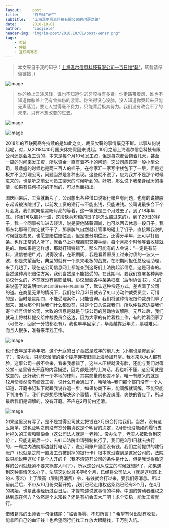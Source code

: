 ```yaml
---
layout:     post
title:      "百日维“薪”"
subtitle:   "上海温尔信息科技有限公司的讨薪之路"
date:       2018-10-01
author:     "caojiele"
header-img: "img/in-post/2018.10/01/post-wener.png"
tags:
    - 欠薪
    - 仲裁
    - 互联网寒冬
---
```


> 本文来自于我的知乎：[上海温尔信息科技有限公司—百日维“薪”](https://zhuanlan.zhihu.com/p/61230092)，转载请保留链接 ;)

![image](http://upload-images.jianshu.io/upload_images/6039661-8fb664624f4769ff.jpg?imageMogr2/auto-orient/strip%7CimageView2/2/w/1240)

> 你的脸上云淡风轻，谁也不知道你的牙咬得有多紧。你走路带着风，谁也不知道你膝盖上仍有曾摔伤的淤青。你笑得没心没肺，没人知道你哭起来只能无声落泪。要让人觉得毫不费力，只能背后极其努力。我们没有改变不了的未来，只有不想改变的过去。

![image](http://upload-images.jianshu.io/upload_images/6039661-ace3321e324483a2.jpg?imageMogr2/auto-orient/strip%7CimageView2/2/w/1240)

![image](http://upload-images.jianshu.io/upload_images/6039661-bbc2c10c4deb5cd0.jpg?imageMogr2/auto-orient/strip%7CimageView2/2/w/1240)

2018年的互联网寒冬持续的是如此之久，裁员欠薪的事情屡见不鲜。此事从何说起呢，对，从2018年10月国庆休完假回来说起。10月之前上海温尔信息科技有限公司还是会发工资的，本来是每个月10号发工资，但是每次都会拖着几天，甚至一周的时间来发工资，所以资金一直有着不小的问题。这公司应该算一般小型公司，最鼎盛的时候也是两三百人的样子，在徐家汇一家写字楼包下了一层，但是老板并不会打理公司，问题当然是各种出现。这些就不说了，应为我并不是那个时候进来的，也是听之前公司员工聊天的时候听到的。好吧，那么说下我亲身经历的事情，如果有任何描述的不当的，可以当面指出。

国庆回来后，工资就断片了，公司想出各种借口说银行账户有问题，也有的说被股东起诉被法院封了，以前发工资的建行卡不能出钱，只能进钱。公司说最多会下个月会发，我们就盼星星盼月亮的等着，这一等就是三个月过去了，到了18年年底。（你们可以脑补一波，这段缺兵短粮的日子是怎么熬过来的），到了29日的样子，我一个同事被叫进去谈话，说是要他降薪调岗，也可以回去休息一段日子。我那东北那哥们肯定就不干了，那暴脾气自然就让管事的碰上了钉子，直接跟我说的时候就是裁员，也愿意赔偿赔偿金，但是要分期偿还，还得分半年，还可以打借条。也许正常的人听了，就会马上办理离职交接手续，每个月那个时候等着收钱就是的。你如果是这样想，那就打错特错了。那么可能有的人会说：“一定是有前科，没信誉吧!" 对，说得没错，在职期间，我是看着原员工过来讨债的一波又一波，都是失望而归，典型的就有一个原来老板的战友，在职期间担任总经理助理，来了几趟了，现在这公司信息网上都能查到这哥们上法院起诉信息，这是可查的。当然这种离职赔偿方案，我们当然是不能接受的。在此期间，要我们签署各种离职协议什么的，不签就没有离职证明。协议里面各种条条框框（后附协议书），总的来说签了就说明`你和这公司没有任何劳动纠纷`了，默认这种偿还方式，差点着了公司的道。在商量无果的情况下，我们在12月31日就去了虹口劳动仲裁委员会，可惜的是，当时是星期四，不能受理案件，只能咨询。我们将这种情况跟仲裁员们聊了起来，因为那个时候我们什么都没签，只是个口头说裁我们，所以仲裁这边要我们寄个挂号信给公司，大致的信息是就是与该公司的劳动协议解除。元旦过后，我们就马上将材料提交给仲裁委员会这边，因为大家的有忙着找工作，有的忙着回家了（可怜呀，回家一分钱都没有）。我也早早回家了，毕竟越靠近年关，票越难买，而且人很多，准备来年找工作。

![image](http://upload-images.jianshu.io/upload_images/6039661-2b87e2ed55e8e038.jpg?imageMogr2/auto-orient/strip%7CimageView2/2/w/1240)

也许去年是本命年吧，这个开庭的日子竟然是过年的前几天（小编也是霉到家了），没办法，只能灰溜溜的坐个硬座连夜赶回上海参加开庭。我本来以为人都有脸，这事公司一般不会来，看来我想错了，这些人压根就没有脸，还能与我们对簿公堂~ 这里省去开庭的内容描述，因为都是说的上海话，我也听不懂，这公司就是故意的，还好我们有一个本地的律师。其实商量的都差不多，唯一有歧义的就是12月份竟然没有绩效工资，说什么开会通过了，哈哈哈~我们那个部门没有一个人知道，开庭书记私下就跟我说各退一步，如果协商下来，能调解就调解，不能只能下判决书了。我们也是想尽快解决这个事情，所以也没纠缠，爽快的答应了，所以最后我们是调解的，没有开庭。答应在2月份内还清。

![image](http://upload-images.jianshu.io/upload_images/6039661-64185c34a7c75383.jpg?imageMogr2/auto-orient/strip%7CimageView2/2/w/1240)

如果这里没有写了，是不是觉得公司就会把钱在2月份会打给我们。当然，没有这么简单，这也证明之前没有签分期协议是个明智的决定，2月份也没能如约履行支付拖欠的工资和赔偿金（这公司法人就是一老赖）。没办法了，老实人被欺负到这份上，只能走最后一步，去虹口法院申请强制执行了，我们是3月1日就去执行的，一周之内法院那边就打电话了，说公司账户里面没有钱，我们之前提供的建行账户（也就是之前一直发工资被封掉的银行卡）根本就没查到是这家公司的，法院说只能说明这张卡是个人开的卡（我不清楚开公司的条件是什么，但是我觉得像这样的公司就赶紧不要来祸害人间了），所以这公司从成立的时候就想好了，如果遇到这种事情怎么办了。法院这边说最多等6个月，已经将公司法人（就是这张图上的人 康宏）上了限高（限制高消费）令，有钱就会打过来，要我们等消息。所以前前后后，不带从10月份欠薪开始，我们已经走维权这条路已经有3个月，在4月的初始，也是此事经历过百日后，才提笔述说这事情的种种。中国的劳动者维权之路到底在何方？依然是个未知数？还是有机会去大厂吧！求个安稳，能发工资就行。

借诸葛亮的出师表一句话结尾：”临表涕零，不知所言！“ 希望有付出就有收获，能拿回自己的血汗钱！也希望同行们找工作放大眼睛找，千万别入坑。
